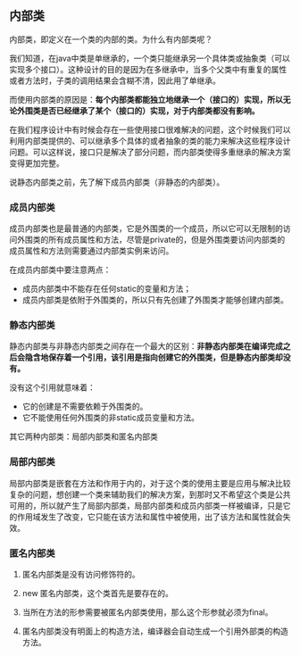 ## 内部类

内部类，即定义在一个类的内部的类。为什么有内部类呢？

我们知道，在java中类是单继承的，一个类只能继承另一个具体类或抽象类（可以实现多个接口）。这种设计的目的是因为在多继承中，当多个父类中有重复的属性或者方法时，子类的调用结果会含糊不清，因此用了单继承。

而使用内部类的原因是：**每个内部类都能独立地继承一个（接口的）实现，所以无论外围类是否已经继承了某个（接口的）实现，对于内部类都没有影响。**

在我们程序设计中有时候会存在一些使用接口很难解决的问题，这个时候我们可以利用内部类提供的、可以继承多个具体的或者抽象的类的能力来解决这些程序设计问题。可以这样说，接口只是解决了部分问题，而内部类使得多重继承的解决方案变得更加完整。

说静态内部类之前，先了解下成员内部类（非静态的内部类）。

### 成员内部类

成员内部类也是最普通的内部类，它是外围类的一个成员，所以它可以无限制的访问外围类的所有成员属性和方法，尽管是private的，但是外围类要访问内部类的成员属性和方法则需要通过内部类实例来访问。

在成员内部类中要注意两点：

* 成员内部类中不能存在任何static的变量和方法；
* 成员内部类是依附于外围类的，所以只有先创建了外围类才能够创建内部类。

### 静态内部类

静态内部类与非静态内部类之间存在一个最大的区别：**非静态内部类在编译完成之后会隐含地保存着一个引用，该引用是指向创建它的外围类，但是静态内部类却没有。**

没有这个引用就意味着：

* 它的创建是不需要依赖于外围类的。
* 它不能使用任何外围类的非static成员变量和方法。

其它两种内部类：局部内部类和匿名内部类

### 局部内部类

局部内部类是嵌套在方法和作用于内的，对于这个类的使用主要是应用与解决比较复杂的问题，想创建一个类来辅助我们的解决方案，到那时又不希望这个类是公共可用的，所以就产生了局部内部类，局部内部类和成员内部类一样被编译，只是它的作用域发生了改变，它只能在该方法和属性中被使用，出了该方法和属性就会失效。

### 匿名内部类

1. 匿名内部类是没有访问修饰符的。

2. new 匿名内部类，这个类首先是要存在的。

3. 当所在方法的形参需要被匿名内部类使用，那么这个形参就必须为final。
4. 匿名内部类没有明面上的构造方法，编译器会自动生成一个引用外部类的构造方法。